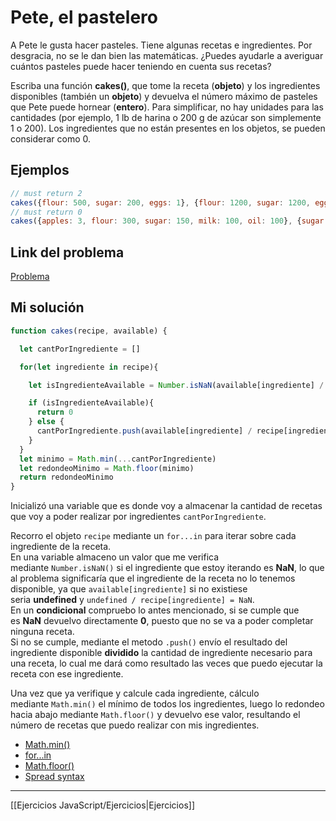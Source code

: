 # Pete, el pastelero

A Pete le gusta hacer pasteles. Tiene algunas recetas e ingredientes. Por desgracia, no se le dan bien las matemáticas. ¿Puedes ayudarle a averiguar cuántos pasteles puede hacer teniendo en cuenta sus recetas?

Escriba una función **cakes()**, que tome la receta (**objeto**) y los ingredientes disponibles (también un **objeto**) y devuelva el número máximo de pasteles que Pete puede hornear (**entero**). Para simplificar, no hay unidades para las cantidades (por ejemplo, 1 lb de harina o 200 g de azúcar son simplemente 1 o 200). Los ingredientes que no están presentes en los objetos, se pueden considerar como 0.

## Ejemplos

```js
// must return 2
cakes({flour: 500, sugar: 200, eggs: 1}, {flour: 1200, sugar: 1200, eggs: 5, milk: 200}); 
// must return 0
cakes({apples: 3, flour: 300, sugar: 150, milk: 100, oil: 100}, {sugar: 500, flour: 2000, milk: 2000});
```

## Link del problema

[Problema](https://www.codewars.com/kata/525c65e51bf619685c000059/train/javascript)

## Mi solución

```js
function cakes(recipe, available) {

  let cantPorIngrediente = []

  for(let ingrediente in recipe){

    let isIngredienteAvailable = Number.isNaN(available[ingrediente] / recipe[ingrediente])

    if (isIngredienteAvailable){
      return 0
    } else {
      cantPorIngrediente.push(available[ingrediente] / recipe[ingrediente])
    }
  }
  let minimo = Math.min(...cantPorIngrediente)
  let redondeoMinimo = Math.floor(minimo)
  return redondeoMinimo
}
```

Inicializó una variable que es donde voy a almacenar la cantidad de recetas que voy a poder realizar por ingredientes `cantPorIngrediente`.

Recorro el objeto `recipe` mediante un `for...in` para iterar sobre cada ingrediente de la receta.  
En una variable almaceno un valor que me verifica mediante `Number.isNaN()` si el ingrediente que estoy iterando es **NaN**, lo que al problema significaría que el ingrediente de la receta no lo tenemos disponible, ya que `available[ingrediente]` si no existiese seria **undefined** y `undefined / recipe[ingrediente] = NaN`.  
En un **condicional** compruebo lo antes mencionado, si se cumple que es **NaN** devuelvo directamente **0**, puesto que no se va a poder completar ninguna receta.  
Si no se cumple, mediante el metodo `.push()` envío el resultado del ingrediente disponible **dividido** la cantidad de ingrediente necesario para una receta, lo cual me dará como resultado las veces que puedo ejecutar la receta con ese ingrediente.

Una vez que ya verifique y calcule cada ingrediente, cálculo mediante `Math.min()` el mínimo de todos los ingredientes, luego lo redondeo hacia abajo mediante `Math.floor()` y devuelvo ese valor, resultando el número de recetas que puedo realizar con mis ingredientes.

-   [Math.min()](https://developer.mozilla.org/es/docs/Web/JavaScript/Reference/Global_Objects/Math/min)
-   [for...in](https://developer.mozilla.org/es/docs/Web/JavaScript/Reference/Statements/for...in)
-   [Math.floor()](https://developer.mozilla.org/es/docs/Web/JavaScript/Reference/Global_Objects/Math/floor)
-   [Spread syntax](https://developer.mozilla.org/es/docs/Web/JavaScript/Reference/Operators/Spread_syntax)

__________

[[Ejercicios JavaScript/Ejercicios|Ejercicios]]